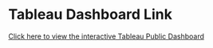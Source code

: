 #  Tableau Dashboard Link

[Click here to view the interactive Tableau Public Dashboard](https://public.tableau.com/shared/NYHTWH9DS?:display_count=n&:origin=viz_share_link)

